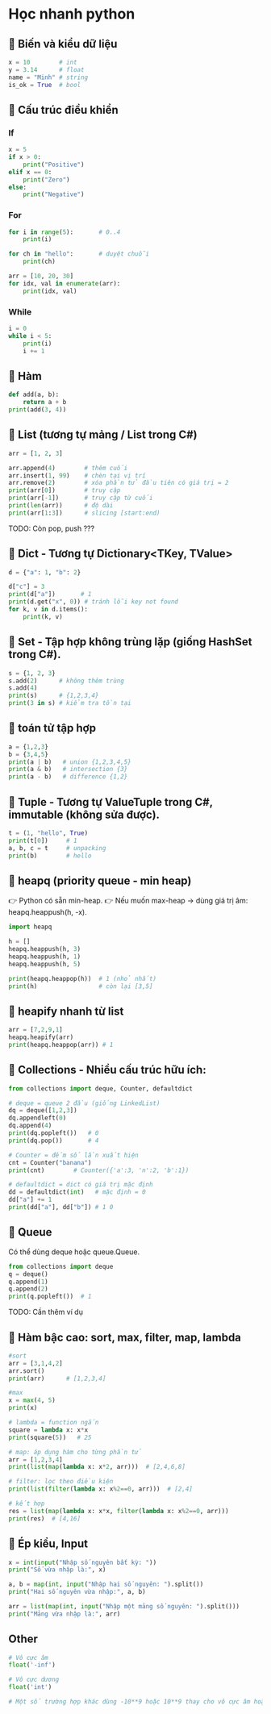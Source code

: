 # Học nhanh python


## 🔹 Biến và kiểu dữ liệu
```python
x = 10        # int
y = 3.14      # float
name = "Minh" # string
is_ok = True  # bool
```

## 🔹 Cấu trúc điều khiển
### If
```python
x = 5
if x > 0:
    print("Positive")
elif x == 0:
    print("Zero")
else:
    print("Negative")
```

### For
```python
for i in range(5):       # 0..4
    print(i)

for ch in "hello":       # duyệt chuỗi
    print(ch)

arr = [10, 20, 30]
for idx, val in enumerate(arr):
    print(idx, val)
```

### While
```python
i = 0
while i < 5:
    print(i)
    i += 1
```

## 🔹 Hàm
```python
def add(a, b):
    return a + b
print(add(3, 4))
```

## 🔹 List (tương tự mảng / List<T> trong C#)
```python
arr = [1, 2, 3]

arr.append(4)        # thêm cuối
arr.insert(1, 99)    # chèn tại vị trí
arr.remove(2)        # xóa phần tử đầu tiên có giá trị = 2
print(arr[0])        # truy cập
print(arr[-1])       # truy cập từ cuối
print(len(arr))      # độ dài
print(arr[1:3])      # slicing [start:end)
```

TODO: Còn pop, push ???

## 🔹 Dict - Tương tự Dictionary<TKey, TValue>
```python
d = {"a": 1, "b": 2}

d["c"] = 3
print(d["a"])       # 1
print(d.get("x", 0)) # tránh lỗi key not found
for k, v in d.items():
    print(k, v)
```

## 🔹 Set - Tập hợp không trùng lặp (giống HashSet<T> trong C#).
```python
s = {1, 2, 3}
s.add(2)      # không thêm trùng
s.add(4)
print(s)      # {1,2,3,4}
print(3 in s) # kiểm tra tồn tại
```

## 🔹 toán tử tập hợp
```python
a = {1,2,3}
b = {3,4,5}
print(a | b)   # union {1,2,3,4,5}
print(a & b)   # intersection {3}
print(a - b)   # difference {1,2}
```

## 🔹 Tuple - Tương tự ValueTuple trong C#, immutable (không sửa được).
```python
t = (1, "hello", True)
print(t[0])     # 1
a, b, c = t     # unpacking
print(b)        # hello
```


## 🔹 heapq (priority queue - min heap)
👉 Python có sẵn min-heap.
👉 Nếu muốn max-heap → dùng giá trị âm: heapq.heappush(h, -x).
```python
import heapq

h = []
heapq.heappush(h, 3)
heapq.heappush(h, 1)
heapq.heappush(h, 5)

print(heapq.heappop(h))  # 1 (nhỏ nhất)
print(h)                 # còn lại [3,5]
```

## 🔹 heapify nhanh từ list
```python
arr = [7,2,9,1]
heapq.heapify(arr)
print(heapq.heappop(arr)) # 1
```

## 🔹 Collections - Nhiều cấu trúc hữu ích:
```python
from collections import deque, Counter, defaultdict

# deque = queue 2 đầu (giống LinkedList)
dq = deque([1,2,3])
dq.appendleft(0)
dq.append(4)
print(dq.popleft())   # 0
print(dq.pop())       # 4

# Counter = đếm số lần xuất hiện
cnt = Counter("banana")
print(cnt)        # Counter({'a':3, 'n':2, 'b':1})

# defaultdict = dict có giá trị mặc định
dd = defaultdict(int)   # mặc định = 0
dd["a"] += 1
print(dd["a"], dd["b"]) # 1 0
```

## 🔹 Queue
Có thể dùng deque hoặc queue.Queue.
```python
from collections import deque
q = deque()
q.append(1)
q.append(2)
print(q.popleft())  # 1
```

TODO: Cần thêm ví dụ

## 🔹 Hàm bậc cao: sort, max, filter, map, lambda

```python
#sort
arr = [3,1,4,2]
arr.sort()
print(arr)      # [1,2,3,4]

#max
x = max(4, 5)
print(x)

# lambda = function ngắn
square = lambda x: x*x
print(square(5))   # 25

# map: áp dụng hàm cho từng phần tử
arr = [1,2,3,4]
print(list(map(lambda x: x*2, arr)))  # [2,4,6,8]

# filter: lọc theo điều kiện
print(list(filter(lambda x: x%2==0, arr)))  # [2,4]

# kết hợp
res = list(map(lambda x: x*x, filter(lambda x: x%2==0, arr)))
print(res)  # [4,16]
```

## 🔹 Ép kiểu, Input
```python
x = int(input("Nhập số nguyên bất kỳ: "))
print("Số vừa nhập là:", x)

a, b = map(int, input("Nhập hai số nguyên: ").split())
print("Hai số nguyên vừa nhập:", a, b)

arr = list(map(int, input("Nhập một mảng số nguyên: ").split()))
print("Mảng vừa nhập là:", arr)
```

## Other
```python
# Vô cực âm
float('-inf')

# Vô cực dương
float('int')

# Một số trường hợp khác dùng -10**9 hoặc 10**9 thay cho vô cực âm hoặc vô cực dương
```